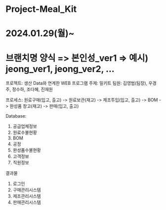 # Project-Meal_Kit
2024.01.29(월)~
=====================================
브랜치명 양식 => 본인성_ver1 => 예시) jeong_ver1, jeong_ver2, ...
=====================================

프로젝트: 생산 Data와 연계한 WEB 프로그램
주제: 밀키트
팀원: 김영범(팀장), 우경주, 정수하, 조다혜, 진재원

프로세스:
원료구매(입고, 출고) -> 원료보관(재고) -> 제조투입(입고, 출고) -> BOM -> 완성품 창고(재고) -> 판매(입고, 출고)

Database:
1. 공급업체정보
2. 원료수불현황
3. BOM
4. 공정
5. 완성품수불현황
6. 고객정보
7. 직원정보

결과물
1. 로그인
2. 구매관리시스템
3. 제조관리시스템
4. 판매관리시스템

